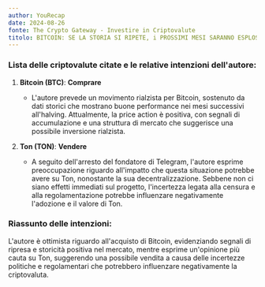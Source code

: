 ```yaml
---
author: YouRecap
date: 2024-08-26
fonte: The Crypto Gateway - Investire in Criptovalute
titolo: BITCOIN: SE LA STORIA SI RIPETE, i PROSSIMI MESI SARANNO ESPLOSIVI! | QUESTA COSA è GRAVISSIMA!
---
```


### Lista delle criptovalute citate e le relative intenzioni dell'autore:

1. **Bitcoin (BTC)**: **Comprare**
   - L'autore prevede un movimento rialzista per Bitcoin, sostenuto da dati storici che mostrano buone performance nei mesi successivi all'halving. Attualmente, la price action è positiva, con segnali di accumulazione e una struttura di mercato che suggerisce una possibile inversione rialzista.

2. **Ton (TON)**: **Vendere**
   - A seguito dell'arresto del fondatore di Telegram, l'autore esprime preoccupazione riguardo all'impatto che questa situazione potrebbe avere su Ton, nonostante la sua decentralizzazione. Sebbene non ci siano effetti immediati sul progetto, l'incertezza legata alla censura e alla regolamentazione potrebbe influenzare negativamente l'adozione e il valore di Ton.

### Riassunto delle intenzioni:
L'autore è ottimista riguardo all'acquisto di Bitcoin, evidenziando segnali di ripresa e storicità positiva nel mercato, mentre esprime un'opinione più cauta su Ton, suggerendo una possibile vendita a causa delle incertezze politiche e regolamentari che potrebbero influenzare negativamente la criptovaluta.
